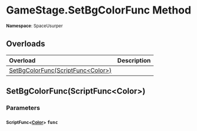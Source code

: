 # GameStage.SetBgColorFunc Method

<small>**Namespace**: SpaceUsurper</small>

## Overloads

<div markdown="1" class="member-table">

| Overload | Description |
| :------- | ----------- |
| [SetBgColorFunc(ScriptFunc&lt;Color&gt;)](#ScriptFunc_) |  | 

</div>

## SetBgColorFunc(ScriptFunc&lt;Color&gt;)
### Parameters
#### <small>ScriptFunc&lt;[Color](https://docs.unity3d.com/ScriptReference/Color.html)&gt;</small> `func`

